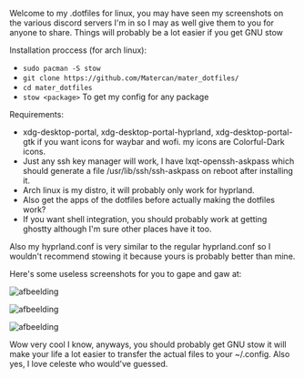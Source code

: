 Welcome to my .dotfiles for linux, you may have seen my screenshots on the various discord servers I'm in so I may as well give them to you for anyone to share.
Things will probably be a lot easier if you get GNU stow

Installation proccess (for arch linux):
- ``sudo pacman -S stow``
- ``git clone https://github.com/Matercan/mater_dotfiles/``
- ``cd mater_dotfiles``
- ``stow <package>``
To get my config for any package


Requirements:
- xdg-desktop-portal, xdg-desktop-portal-hyprland, xdg-desktop-portal-gtk if you want icons for waybar and wofi. my icons are Colorful-Dark icons.
- Just any ssh key manager will work, I have lxqt-openssh-askpass which should generate a file /usr/lib/ssh/ssh-askpass on reboot after installing it.
- Arch linux is my distro, it will probably only work for hyprland.
- Also get the apps of the dotfiles before actually making the dotfiles work?
- If you want shell integration, you should probably work at getting ghostty although I'm sure other places have it too.

Also my hyprland.conf is very similar to the regular hyprland.conf so I wouldn't recommend stowing it because yours is probably better than mine.

Here's some useless screenshots for you to gape and gaw at:

![afbeelding](https://github.com/user-attachments/assets/d3482df2-9459-409f-a219-3d13bef30665) 

![afbeelding](https://github.com/user-attachments/assets/44c0b8a2-a251-4e54-8bc5-a5c24b68edd5)

![afbeelding](https://github.com/user-attachments/assets/950b20e9-47b9-4a4b-bff6-e8504e44fdaa)




Wow very cool I know, anyways, you should probably get GNU stow it will make your life a lot easier to transfer the actual files to your ~/.config.
Also yes, I love celeste who would've guessed.
